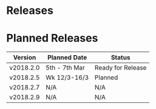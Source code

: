 # Releases

# Planned Releases

| Version   | Planned Date  | Status            |
|-----------|---------------|-------------------|
| v2018.2.0 | 5th - 7th Mar | Ready for Release | 
| v2018.2.5 | Wk 12/3-16/3  | Planned           |
| v2018.2.7 | N/A           | N/A               |
| v2018.2.9 | N/A           | N/A               |
